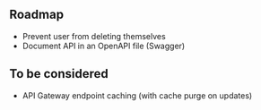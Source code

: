 ## Roadmap

-   Prevent user from deleting themselves
-   Document API in an OpenAPI file (Swagger)

## To be considered

-   API Gateway endpoint caching (with cache purge on updates)
